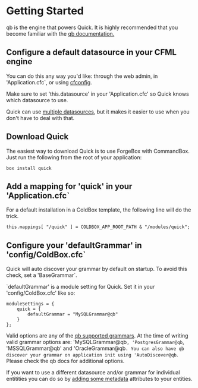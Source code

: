 # Getting Started


qb is the engine that powers Quick.  It is highly recommended that you become familiar with the [qb documentation.](https://qb.ortusbooks.com/)


## Configure a default datasource in your CFML engine

You can do this any way you'd like: through the web admin, in 'Application.cfc`, or using [cfconfig](https://cfconfig.ortusbooks.com).

Make sure to set 'this.datasource' in your 'Application.cfc' so Quick knows which datasource to use.


Quick can use [multiple datasources](defining-an-entity/#multiple-datasource-support), but it makes it easier to use when you don't have to deal with that.


## Download Quick

The easiest way to download Quick is to use ForgeBox with CommandBox. Just run the following from the root of your application:

`box install quick`

## Add a mapping for 'quick' in your 'Application.cfc`

For a default installation in a ColdBox template, the following line will do the trick.

`this.mappings[ "/quick" ] = COLDBOX_APP_ROOT_PATH & "/modules/quick";`

## Configure your 'defaultGrammar' in 'config/ColdBox.cfc`

Quick will auto discover your grammar by default on startup. To avoid this check, set a 'BaseGrammar`.

`defaultGrammar' is a module setting for Quick. Set it in your 'config/ColdBox.cfc' like so:

```text
moduleSettings = {
    quick = {
        defaultGrammar = "MySQLGrammar@qb"
    }
};
```

Valid options are any of the [qb supported grammars](https://qb.ortusbooks.com). At the time of writing valid grammar options are: 'MySQLGrammar@qb`, 'PostgresGrammar@qb`, 'MSSQLGrammar@qb' and 'OracleGrammar@qb`. You can also have qb discover your grammar on application init using 'AutoDiscover@qb`. Please check the qb docs for additional options.

If you want to use a different datasource and/or grammar for individual entitities you can do so by [adding some metadata](defining-an-entity/#multiple-datasource-support) attributes to your entities.

